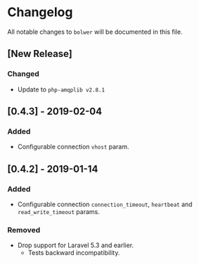 # Changelog
All notable changes to `bolwer` will be documented in this file.

## [New Release]
### Changed
- Update to `php-amqplib v2.8.1`

## [0.4.3] - 2019-02-04
### Added
- Configurable connection `vhost` param.

## [0.4.2] - 2019-01-14
### Added
- Configurable connection `connection_timeout`, `heartbeat` and `read_write_timeout` params.

### Removed
- Drop support for Laravel 5.3 and earlier.
   - Tests backward incompatibility.
